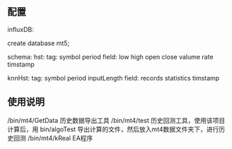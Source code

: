 ## 配置
influxDB: 

create database mt5;

schema: 
hst:
tag: symbol period
field: low high open close valume rate
timstamp

knnHst:
tag: symbol period inputLength
field: records statistics
timstamp

## 使用说明
/bin/mt4/GetData  历史数据导出工具
/bin/mt4/test     历史回测工具，使用该项目计算后，用 bin/algoTest 导出计算的文件，然后放入mt4数据文件夹下，进行历史回测
/bin/mt4/kReal    EA程序